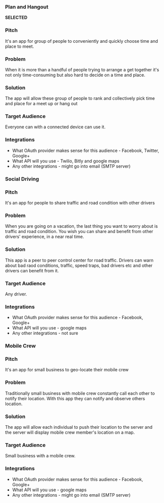 ### Plan and Hangout

**SELECTED**

### Pitch

It's an app for group of people to conveniently and quickly choose time and place to meet.

### Problem

When it is more than a handful of people trying to arrange a get together it's not only time-consuming but also hard to decide on a time and place.

### Solution

The app will allow these group of people to rank and collectively pick time and place for a meet up or hang out

### Target Audience

Everyone can with a connected device can use it.

### Integrations

* What OAuth provider makes sense for this audience - Facebook, Twitter, Google+
* What API will you use - Twilio, Bitly and google maps
* Any other integrations - might go into email (SMTP server)


### Social Driving

### Pitch

It's an app for people to share traffic and road condition with other drivers

### Problem

When you are going on a vacation, the last thing you want to worry about is traffic and road condition. You wish you can share and benefit from other drivers' experience, in a near real time.

### Solution

This app is a peer to peer control center for road traffic. Drivers can warn about bad raod conditions, traffic, speed traps, bad drivers etc and other drivers can benefit from it.

### Target Audience

Any driver.

### Integrations

* What OAuth provider makes sense for this audience - Facebook, Google+
* What API will you use - google maps
* Any other integrations - not sure



### Mobile Crew

### Pitch

It's an app for small business to geo-locate their mobile crew

### Problem

Traditionally small business with mobile crew constantly call each other to notify their location. With this app they can notify and observe others location.

### Solution

The app will allow each individual to push their location to the server and the server will display mobile crew member's location on a map.

### Target Audience

Small business with a mobile crew.

### Integrations

* What OAuth provider makes sense for this audience - Facebook, Google+
* What API will you use - google maps
* Any other integrations - might go into email (SMTP server)
